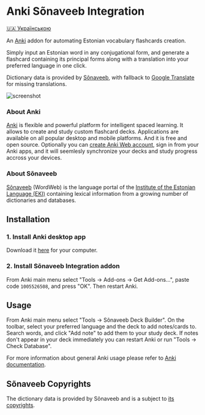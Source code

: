 # Anki Sõnaveeb Integration

[🇺🇦 Українською](README_UK.md)

An [Anki](https://apps.ankiweb.net/) addon for automating Estonian vocabulary flashcards creation.

Simply input an Estonian word in any conjugational form, and generate a flashcard containing its principal forms along with a translation into your preferred language in one click.

Dictionary data is provided by [Sõnaveeb](https://sonaveeb.ee/), with fallback to [Google Translate](https://translate.google.com) for missing translations.

![screenshot](https://github.com/azymohliad/anki-sonaveeb/assets/4020369/7d7d4fdc-f6a1-4891-814e-58903cbf08c0)

### About Anki

[Anki](https://apps.ankiweb.net/) is flexible and powerful platform for intelligent spaced learning. It allows to create and study custom flashcard decks. Applications are available on all popular desktop and mobile platforms. And it is free and open source. Optionally you can [create Anki Web account](https://ankiweb.net/account/signup), sign in from your Anki apps, and it will seemlesly synchronize your decks and study progress accross your devices.

### About Sõnaveeb

[Sõnaveeb](https://sonaveeb.ee/) (WordWeb) is the language portal of the [Institute of the Estonian Language (EKI)](https://www.eki.ee/EN/) containing lexical information from a growing number of dictionaries and databases.


## Installation

### 1. Install Anki desktop app

Download it [here](https://apps.ankiweb.net/#download) for your computer.

### 2. Install Sõnaveeb Integration addon

From Anki main menu select "Tools -> Add-ons -> Get Add-ons...", paste code `1005526508`, and press "OK". Then restart Anki.


## Usage

From Anki main menu select "Tools -> Sõnaveeb Deck Builder". On the toolbar, select your preferred language and the deck to add notes/cards to. Search words, and click "Add note" to add them to your study deck. If notes don't appear in your deck immediately you can restart Anki or run "Tools -> Check Database".

For more information about general Anki usage please refer to [Anki documentation](https://docs.ankiweb.net/).

## Sõnaveeb Copyrights

The dictionary data is provided by Sõnaveeb and is a subject to [its copyrights](https://sonaveeb.ee/about#autor).
